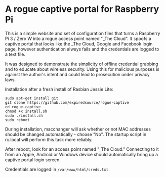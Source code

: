 # A rogue captive portal for Raspberry Pi

This is a simple website and set of configuration files that turns a Raspberry Pi 3 / Zero W into a rogue access point named "_The Cloud". It spoofs a captive portal that looks like the _The Cloud, Google and Facebook login page, however authentication always fails and the credentials are logged to a text file.

It was designed to demonstrate the simplicity of offline credential grabbing and to educate about wireless security. Using this for malicious purposes is against the author's intent and could lead to prosecution under privacy laws.

Installation after a fresh install of Rasbian Jessie Lite:
```
sudo apt-get install git
git clone https://github.com/expiredsource/rogue-captive
cd rogue-captive
chmod +x install.sh
sudo ./install.sh
sudo reboot
```
During installation, macchanger will ask whether or not MAC addresses should be changed automatically - choose "No". The startup script in rc.local will perform this task more reliably.

After reboot, look for an access point named "_The Cloud." Connecting to it from an Apple, Android or Windows device should automatically bring up a captive portal login screen.

Credentials are logged in `/var/www/html/creds.txt`.
